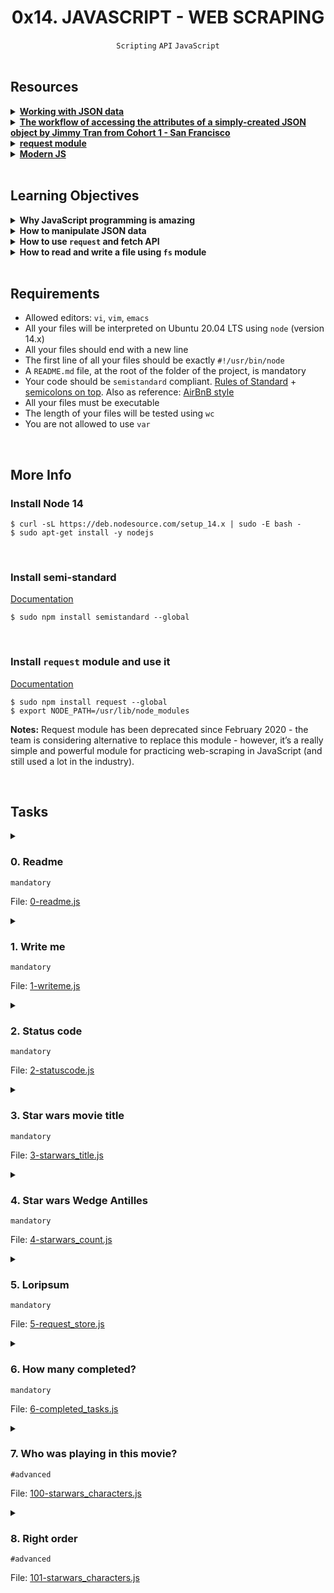 <h1 align="center"><b>0x14. JAVASCRIPT - WEB SCRAPING</b></h1>
<div align="center"><code>Scripting</code> <code>API</code> <code>JavaScript</code></div>

<!-- <br>

## Background Context -->

<br>

## Resources
<details>
<summary><b><a href="https://developer.mozilla.org/en-US/docs/Learn/JavaScript/Objects/JSON">Working with JSON data</a></b></summary><br>


<br><p align="center">※※※※※※※※※※※※</p><br>
</details>


<details>
<summary><b><a href="https://medium.com/@vietkieutie/the-workflow-of-accessing-the-attributes-of-a-simply-created-json-object-82a5b33e2319">The workflow of accessing the attributes of a simply-created JSON object by Jimmy Tran from Cohort 1 - San Francisco</a></b></summary><br>


<br><p align="center">※※※※※※※※※※※※</p><br>
</details>


<details>
<summary><b><a href="https://github.com/request/request ">request module</a></b></summary><br>


<br><p align="center">※※※※※※※※※※※※</p><br>
</details>


<details>
<summary><b><a href="https://github.com/mbeaudru/modern-js-cheatsheet">Modern JS</a></b></summary><br>


<br><p align="center">※※※※※※※※※※※※</p><br>
</details>



<!-- <br>

**man or help:**
- `` -->

<br>

## Learning Objectives
<details>
<summary><b><a href=" "> </a>Why JavaScript programming is amazing</b></summary><br>


<br><p align="center">※※※※※※※※※※※※</p><br>
</details>


<details>
<summary><b><a href=" "> </a>How to manipulate JSON data</b></summary><br>


<br><p align="center">※※※※※※※※※※※※</p><br>
</details>


<details>
<summary><b><a href=" "> </a>How to use <code>request</code> and fetch API</b></summary><br>


<br><p align="center">※※※※※※※※※※※※</p><br>
</details>


<details>
<summary><b><a href=" "> </a>How to read and write a file using <code>fs</code> module</b></summary><br>


<br><p align="center">※※※※※※※※※※※※</p><br>
</details>


<br>

## Requirements
- Allowed editors: `vi`, `vim`, `emacs`
- All your files will be interpreted on Ubuntu 20.04 LTS using `node` (version 14.x)
- All your files should end with a new line
- The first line of all your files should be exactly `#!/usr/bin/node`
- A `README.md` file, at the root of the folder of the project, is mandatory
- Your code should be `semistandard` compliant. [Rules of Standard](https://standardjs.com/rules.html) + [semicolons on top](https://github.com/standard/semistandard). Also as reference: [AirBnB style](https://github.com/airbnb/javascript)
- All your files must be executable
- The length of your files will be tested using `wc`
- You are not allowed to use `var`

<br>

## More Info

### Install Node 14
```
$ curl -sL https://deb.nodesource.com/setup_14.x | sudo -E bash -
$ sudo apt-get install -y nodejs
```
<br>

### Install semi-standard
[Documentation](https://github.com/standard/semistandard)
```
$ sudo npm install semistandard --global
```
<br>

### Install `request` module and use it
[Documentation](https://github.com/request/request)
```
$ sudo npm install request --global
$ export NODE_PATH=/usr/lib/node_modules
```
**Notes:** Request module has been deprecated since February 2020 - the team is considering alternative to replace this module - however, it’s a really simple and powerful module for practicing web-scraping in JavaScript (and still used a lot in the industry).


<br>

## Tasks
<details>
<summary>

### 0. Readme
`mandatory`

File: [0-readme.js]()
</summary>

Write a script that reads and prints the content of a file.
- The first argument is the file path
- The content of the file must be read in `utf-8`
- If an error occurred during the reading, print the error object
```
guillaume@ubuntu:~/0x14$ cat cisfun
C is super fun!
guillaume@ubuntu:~/0x14$ ./0-readme.js cisfun
C is super fun!

guillaume@ubuntu:~/0x14$ ./0-readme.js doesntexist
{ Error: ENOENT: no such file or directory, open 'doesntexist'
    at Error (native)
  errno: -2,
  code: 'ENOENT',
  syscall: 'open',
  path: 'doesntexist' }
guillaume@ubuntu:~/0x14$ 
```
</details>

<details>
<summary>

### 1. Write me
`mandatory`

File: [1-writeme.js]()
</summary>

Write a script that writes a string to a file.
- The first argument is the file path
- The second argument is the string to write
- The content of the file must be written in `utf-8`
- If an error occurred during while writing, print the error object
```
guillaume@ubuntu:~/0x14$ ./1-writeme.js my_file.txt "Python is cool"
guillaume@ubuntu:~/0x14$ cat my_file.txt ; echo ""
Python is cool
guillaume@ubuntu:~/0x14$
```
</details>

<details>
<summary>

### 2. Status code
`mandatory`

File: [2-statuscode.js]()
</summary>

Write a script that display the status code of a `GET` request.
- The first argument is the URL to request (`GET`)
- The status code must be printed like this: `code: <status code>`
- You must use the module `request`
```
guillaume@ubuntu:~/0x14$ ./2-statuscode.js https://alx-intranet.hbtn.io/status
code: 200
guillaume@ubuntu:~/0x14$ ./2-statuscode.js https://alx-intranet.hbtn.io/doesnt_exist
code: 404
guillaume@ubuntu:~/0x14$ 
```
</details>

<details>
<summary>

### 3. Star wars movie title
`mandatory`

File: [3-starwars_title.js]()
</summary>

Write a script that prints the title of a Star Wars movie where the episode number matches a given integer.
- The first argument is the movie ID
- You must use the [Star wars API](https://swapi-api.alx-tools.com/) with the endpoint `https://swapi-api.alx-tools.com/api/films/:id`
- You must use the module `request`
```
guillaume@ubuntu:~/0x14$ ./3-starwars_title.js 1
A New Hope
guillaume@ubuntu:~/0x14$ ./3-starwars_title.js 5
Attack of the Clones
guillaume@ubuntu:~/0x14$ 
```
</details>

<details>
<summary>

### 4. Star wars Wedge Antilles
`mandatory`

File: [4-starwars_count.js]()
</summary>

Write a script that prints the number of movies where the character “Wedge Antilles” is present.
- The first argument is the API URL of the [Star wars API](https://swapi-api.alx-tools.com/): `https://swapi-api.alx-tools.com/api/films/`
- Wedge Antilles is character ID `18` - your script must use this ID for filtering the result of the API
- You must use the module `request`
```
guillaume@ubuntu:~/0x14$ ./4-starwars_count.js https://swapi-api.alx-tools.com/api/films
3
guillaume@ubuntu:~/0x14$ 
```
</details>

<details>
<summary>

### 5. Loripsum
`mandatory`

File: [5-request_store.js]()
</summary>

Write a script that gets the contents of a webpage and stores it in a file.
- The first argument is the URL to request
- The second argument the file path to store the body response
- The file must be UTF-8 encoded
- You must use the module `request`
```
guillaume@ubuntu:~/0x14$ ./5-request_store.js http://loripsum.net/api loripsum
guillaume@ubuntu:~/0x14$ cat loripsum
<p>Lorem ipsum dolor sit amet, consectetur adipiscing elit. Haec quo modo conveniant, non sane intellego. Nam memini etiam quae nolo, oblivisci non possum quae volo. Te enim iudicem aequum puto, modo quae dicat ille bene noris. Terram, mihi crede, ea lanx et maria deprimet. Deinde prima illa, quae in congressu solemus: Quid tu, inquit, huc? Hoc etsi multimodis reprehendi potest, tamen accipio, quod dant. </p>

<p>Ad eos igitur converte te, quaeso. Pudebit te, inquam, illius tabulae, quam Cleanthes sane commode verbis depingere solebat. Sic enim censent, oportunitatis esse beate vivere. Quo studio Aristophanem putamus aetatem in litteris duxisse? Aeque enim contingit omnibus fidibus, ut incontentae sint. Ut aliquid scire se gaudeant? Qui enim existimabit posse se miserum esse beatus non erit. Putabam equidem satis, inquit, me dixisse. </p>

<p>Duo Reges: constructio interrete. Quid ei reliquisti, nisi te, quoquo modo loqueretur, intellegere, quid diceret? Quis animo aequo videt eum, quem inpure ac flagitiose putet vivere? Illud non continuo, ut aeque incontentae. Illa videamus, quae a te de amicitia dicta sunt. At ille pellit, qui permulcet sensum voluptate. Tamen aberramus a proposito, et, ne longius, prorsus, inquam, Piso, si ista mala sunt, placet. </p>

<p>Non enim, si omnia non sequebatur, idcirco non erat ortus illinc. Nos cum te, M. Quem si tenueris, non modo meum Ciceronem, sed etiam me ipsum abducas licebit. Apparet statim, quae sint officia, quae actiones. Ergo instituto veterum, quo etiam Stoici utuntur, hinc capiamus exordium. Eadem nunc mea adversum te oratio est. Quid, si etiam iucunda memoria est praeteritorum malorum? Hoc enim constituto in philosophia constituta sunt omnia. </p>

guillaume@ubuntu:~/0x14$ 
```
</details>

<details>
<summary>

### 6. How many completed?
`mandatory`

File: [6-completed_tasks.js]()
</summary>

Write a script that computes the number of tasks completed by user id.
- The first argument is the API URL: `https://jsonplaceholder.typicode.com/todos`
- Only print users with completed task
- You must use the module `request`
```
guillaume@ubuntu:~/0x14$ ./6-completed_tasks.js https://jsonplaceholder.typicode.com/todos
{ '1': 11,
  '2': 8,
  '3': 7,
  '4': 6,
  '5': 12,
  '6': 6,
  '7': 9,
  '8': 11,
  '9': 8,
  '10': 12 }
guillaume@ubuntu:~/0x14$
```
</details>

<details>
<summary>

### 7. Who was playing in this movie?
`#advanced`

File: [100-starwars_characters.js]()
</summary>

Write a script that prints all characters of a Star Wars movie:
- The first argument is the Movie ID - example: `3` = “Return of the Jedi”
- Display one character name by line
- You must use the [Star wars API](https://swapi-api.alx-tools.com/)
- You must use the module `request`
```
guillaume@ubuntu:~/0x14$ ./100-starwars_characters.js 3
Darth Vader
R2-D2
Luke Skywalker
Han Solo
Leia Organa
Chewbacca
Palpatine
Obi-Wan Kenobi
Jabba Desilijic Tiure
Wedge Antilles
Yoda
Boba Fett
Ackbar
Arvel Crynyd
Mon Mothma
Nien Nunb
Wicket Systri Warrick
Bib Fortuna
C-3PO
Lando Calrissian
guillaume@ubuntu:~/0x14$ 
```
</details>

<details>
<summary>

### 8. Right order
`#advanced`

File: [101-starwars_characters.js]()
</summary>

Write a script that prints all characters of a Star Wars movie:

The first argument is the Movie ID - example: 3 = “Return of the Jedi”
Display one character name by line in the same order of the list “characters” in the /films/ response
You must use the Star wars API
You must use the module request
guillaume@ubuntu:~/0x14$ ./101-starwars_characters.js 3
Luke Skywalker
C-3PO
R2-D2
Darth Vader
Leia Organa
Obi-Wan Kenobi
Chewbacca
Han Solo
Jabba Desilijic Tiure
Wedge Antilles
Yoda
Palpatine
Boba Fett
Lando Calrissian
Ackbar
Mon Mothma
Arvel Crynyd
Wicket Systri Warrick
Nien Nunb
Bib Fortuna
guillaume@ubuntu:~/0x14$ 

</details>


